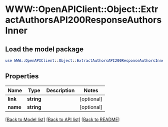 # WWW::OpenAPIClient::Object::ExtractAuthorsAPI200ResponseAuthorsInner

## Load the model package
```perl
use WWW::OpenAPIClient::Object::ExtractAuthorsAPI200ResponseAuthorsInner;
```

## Properties
Name | Type | Description | Notes
------------ | ------------- | ------------- | -------------
**link** | **string** |  | [optional] 
**name** | **string** |  | [optional] 

[[Back to Model list]](../README.md#documentation-for-models) [[Back to API list]](../README.md#documentation-for-api-endpoints) [[Back to README]](../README.md)


